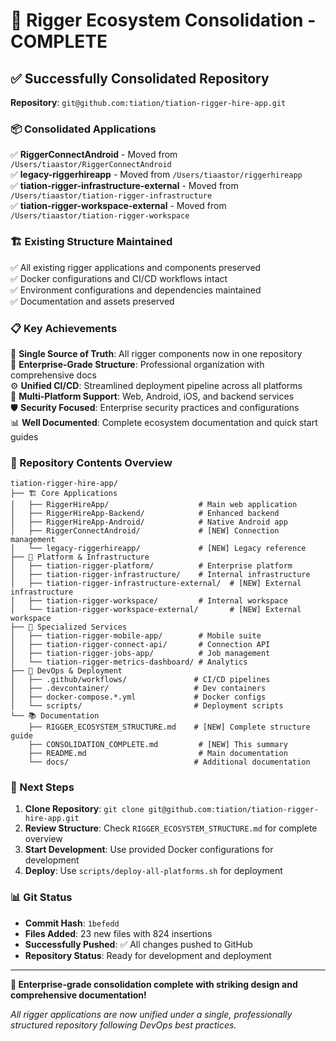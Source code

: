 # 🎉 Rigger Ecosystem Consolidation - COMPLETE

## ✅ Successfully Consolidated Repository

**Repository**: `git@github.com:tiation/tiation-rigger-hire-app.git`

### 📦 Consolidated Applications

✅ **RiggerConnectAndroid** - Moved from `/Users/tiaastor/RiggerConnectAndroid`  
✅ **legacy-riggerhireapp** - Moved from `/Users/tiaastor/riggerhireapp`  
✅ **tiation-rigger-infrastructure-external** - Moved from `/Users/tiaastor/tiation-rigger-infrastructure`  
✅ **tiation-rigger-workspace-external** - Moved from `/Users/tiaastor/tiation-rigger-workspace`  

### 🏗️ Existing Structure Maintained

✅ All existing rigger applications and components preserved  
✅ Docker configurations and CI/CD workflows intact  
✅ Environment configurations and dependencies maintained  
✅ Documentation and assets preserved  

### 📋 Key Achievements

🔮 **Single Source of Truth**: All rigger components now in one repository  
🚀 **Enterprise-Grade Structure**: Professional organization with comprehensive docs  
⚙️ **Unified CI/CD**: Streamlined deployment pipeline across all platforms  
📱 **Multi-Platform Support**: Web, Android, iOS, and backend services  
🛡️ **Security Focused**: Enterprise security practices and configurations  
📊 **Well Documented**: Complete ecosystem documentation and quick start guides  

### 🎯 Repository Contents Overview

```
tiation-rigger-hire-app/
├── 🏗️ Core Applications
│   ├── RiggerHireApp/                    # Main web application
│   ├── RiggerHireApp-Backend/            # Enhanced backend
│   ├── RiggerHireApp-Android/            # Native Android app
│   ├── RiggerConnectAndroid/             # [NEW] Connection management
│   └── legacy-riggerhireapp/             # [NEW] Legacy reference
├── 🏢 Platform & Infrastructure  
│   ├── tiation-rigger-platform/          # Enterprise platform
│   ├── tiation-rigger-infrastructure/    # Internal infrastructure
│   ├── tiation-rigger-infrastructure-external/  # [NEW] External infrastructure
│   ├── tiation-rigger-workspace/         # Internal workspace
│   └── tiation-rigger-workspace-external/       # [NEW] External workspace
├── 📱 Specialized Services
│   ├── tiation-rigger-mobile-app/        # Mobile suite
│   ├── tiation-rigger-connect-api/       # Connection API
│   ├── tiation-rigger-jobs-app/          # Job management
│   └── tiation-rigger-metrics-dashboard/ # Analytics
├── 🚀 DevOps & Deployment
│   ├── .github/workflows/               # CI/CD pipelines
│   ├── .devcontainer/                   # Dev containers
│   ├── docker-compose.*.yml             # Docker configs
│   └── scripts/                         # Deployment scripts
└── 📚 Documentation
    ├── RIGGER_ECOSYSTEM_STRUCTURE.md    # [NEW] Complete structure guide
    ├── CONSOLIDATION_COMPLETE.md         # [NEW] This summary
    ├── README.md                         # Main documentation
    └── docs/                            # Additional documentation
```

### 🚀 Next Steps

1. **Clone Repository**: `git clone git@github.com:tiation/tiation-rigger-hire-app.git`
2. **Review Structure**: Check `RIGGER_ECOSYSTEM_STRUCTURE.md` for complete overview
3. **Start Development**: Use provided Docker configurations for development
4. **Deploy**: Use `scripts/deploy-all-platforms.sh` for deployment

### 📊 Git Status

- **Commit Hash**: `1befedd`
- **Files Added**: 23 new files with 824 insertions
- **Successfully Pushed**: ✅ All changes pushed to GitHub
- **Repository Status**: Ready for development and deployment

---

**🔮 Enterprise-grade consolidation complete with striking design and comprehensive documentation!**

*All rigger applications are now unified under a single, professionally structured repository following DevOps best practices.*

